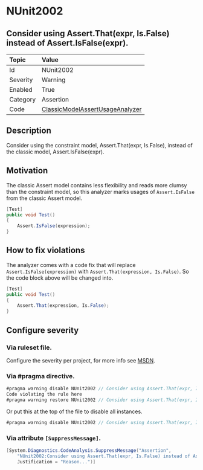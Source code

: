 # NUnit2002
## Consider using Assert.That(expr, Is.False) instead of Assert.IsFalse(expr).

| Topic    | Value
| :--      | :--
| Id       | NUnit2002
| Severity | Warning
| Enabled  | True
| Category | Assertion
| Code     | [ClassicModelAssertUsageAnalyzer](https://github.com/nunit/nunit.analyzers/blob/master/src/nunit.analyzers/ClassicModelAssertUsage/ClassicModelAssertUsageAnalyzer.cs)


## Description

Consider using the constraint model, Assert.That(expr, Is.False), instead of the classic model, Assert.IsFalse(expr).

## Motivation

The classic Assert model contains less flexibility and reads more clumsy than the constraint model,
so this analyzer marks usages of `Assert.IsFalse` from the classic Assert model.

```csharp
[Test]
public void Test()
{
    Assert.IsFalse(expression);
}
```

## How to fix violations

The analyzer comes with a code fix that will replace `Assert.IsFalse(expression)` with
`Assert.That(expression, Is.False)`. So the code block above will be changed into.

```csharp
[Test]
public void Test()
{
    Assert.That(expression, Is.False);
}
```

<!-- start generated config severity -->
## Configure severity

### Via ruleset file.

Configure the severity per project, for more info see [MSDN](https://msdn.microsoft.com/en-us/library/dd264949.aspx).

### Via #pragma directive.
```C#
#pragma warning disable NUnit2002 // Consider using Assert.That(expr, Is.False) instead of Assert.IsFalse(expr).
Code violating the rule here
#pragma warning restore NUnit2002 // Consider using Assert.That(expr, Is.False) instead of Assert.IsFalse(expr).
```

Or put this at the top of the file to disable all instances.
```C#
#pragma warning disable NUnit2002 // Consider using Assert.That(expr, Is.False) instead of Assert.IsFalse(expr).
```

### Via attribute `[SuppressMessage]`.

```C#
[System.Diagnostics.CodeAnalysis.SuppressMessage("Assertion", 
    "NUnit2002:Consider using Assert.That(expr, Is.False) instead of Assert.IsFalse(expr).",
    Justification = "Reason...")]
```
<!-- end generated config severity -->
